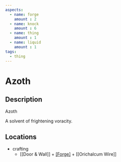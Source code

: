 ```yaml
---
aspects: 
  - name: forge
    amount : 2
  - name: knock
    amount : 6
  - name: thing
    amount : 1
  - name: liquid
    amount : 1
tags:
  - thing
---
```


# Azoth

## Description
Azoth

A solvent of frightening voracity.
## Locations
- crafting
	- [[Door & Wall]] + [[Forge]](15) + [[Orichalcum Wire]]